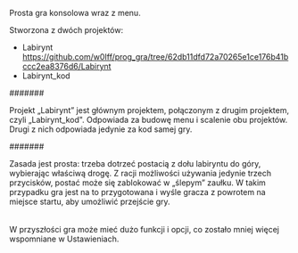 Prosta gra konsolowa wraz z menu.

Stworzona z dwóch projektów:
- Labirynt https://github.com/w0Iff/prog_gra/tree/62db11dfd72a70265e1ce176b41bccc2ea8376d6/Labirynt
- Labirynt_kod

#######

Projekt „Labirynt” jest głównym projektem, połączonym z drugim projektem, czyli „Labirynt_kod". Odpowiada za budowę menu i scalenie obu projektów.
Drugi z nich odpowiada jedynie za kod samej gry.

#######

Zasada jest prosta: trzeba dotrzeć postacią z dołu labiryntu do góry, wybierając właściwą drogę. Z racji możliwości używania jedynie trzech przycisków,
postać może się zablokować w „ślepym” zaułku. W takim przypadku gra jest na to przygotowana i wyśle gracza z powrotem na miejsce startu, aby umożliwić
przejście gry.

######

W przyszłości gra może mieć dużo funkcji i opcji, co zostało mniej więcej wspomniane w Ustawieniach.
